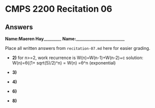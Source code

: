 # CMPS 2200 Recitation 06
## Answers

**Name:**________Maeren Hay_________________
**Name:**_________________________


Place all written answers from `recitation-07.md` here for easier grading.



- **2)**
for n>=2, work recurrence is W(n)=W(n-1)+W(n-2)+c
solution: W(n)=θ((1+ sqrt(5)/2)^n) = W(n) =θ^n (exponential)
- **3)**

- **4)**

- **6)**

- **8)**
